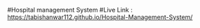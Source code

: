 #Hospital management System
#Live Link : https://tabishanwar112.github.io/Hospital-Management-System/
